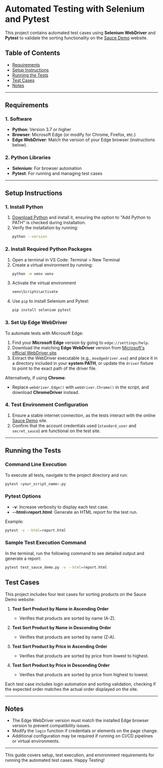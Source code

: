 # Automated Testing with Selenium and Pytest

This project contains automated test cases using **Selenium WebDriver** and **Pytest** to validate the sorting functionality on the [Sauce Demo](https://www.saucedemo.com/) website.

## Table of Contents
- [Requirements](#requirements)
- [Setup Instructions](#setup-instructions)
- [Running the Tests](#running-the-tests)
- [Test Cases](#test-cases)
- [Notes](#notes)

---

## Requirements

### 1. Software
- **Python**: Version 3.7 or higher
- **Browser**: Microsoft Edge (or modify for Chrome, Firefox, etc.)
- **Edge WebDriver**: Match the version of your Edge browser (instructions below).

### 2. Python Libraries
- **Selenium**: For browser automation
- **Pytest**: For running and managing test cases

---

## Setup Instructions

### 1. Install Python
1. [Download Python](https://www.python.org/downloads/) and install it, ensuring the option to "Add Python to PATH" is checked during installation.
2. Verify the installation by running:
   ```bash
   python --version
   ```

### 2. Install Required Python Packages
1. Open a terminal in VS Code: Terminal > New Terminal
2. Create a virtual environment by running:
   ```bash
   python -m venv venv
   ```
3. Activate the virtual environment
   ```bash
   venv\Scripts\activate
   ```
4. Use `pip` to install Selenium and Pytest:
   ```bash
   pip install selenium pytest
   ```

### 3. Set Up Edge WebDriver
To automate tests with Microsoft Edge:
1. Find your **Microsoft Edge** version by going to `edge://settings/help`.
2. Download the matching **Edge WebDriver** version from [Microsoft's official WebDriver site](https://developer.microsoft.com/en-us/microsoft-edge/tools/webdriver/).
3. Extract the WebDriver executable (e.g., `msedgedriver.exe`) and place it in a directory included in your **system PATH**, or update the `driver` fixture to point to the exact path of the driver file.

Alternatively, if using **Chrome**:
- Replace `webdriver.Edge()` with `webdriver.Chrome()` in the script, and download **ChromeDriver** instead.

### 4. Test Environment Configuration
1. Ensure a stable internet connection, as the tests interact with the online [Sauce Demo](https://www.saucedemo.com/) site.
2. Confirm that the account credentials used (`standard_user` and `secret_sauce`) are functional on the test site.

---

## Running the Tests

### Command Line Execution
To execute all tests, navigate to the project directory and run:
   ```bash
   pytest <your_script_name>.py
   ```

### Pytest Options
- **-v**: Increase verbosity to display each test case.
- **--html=report.html**: Generate an HTML report for the test run.

Example:
   ```bash
   pytest -v --html=report.html
   ```

### Sample Test Execution Command
In the terminal, run the following command to see detailed output and generate a report:
   ```bash
   pytest test_sauce_demo.py -v --html=report.html
   ```

## Test Cases

This project includes four test cases for sorting products on the Sauce Demo website:

1. **Test Sort Product by Name in Ascending Order**  
   - Verifies that products are sorted by name (A-Z).

2. **Test Sort Product by Name in Descending Order**  
   - Verifies that products are sorted by name (Z-A).

3. **Test Sort Product by Price in Ascending Order**  
   - Verifies that products are sorted by price from lowest to highest.

4. **Test Sort Product by Price in Descending Order**  
   - Verifies that products are sorted by price from highest to lowest.

Each test case includes login automation and sorting validation, checking if the expected order matches the actual order displayed on the site.

---

## Notes
- The Edge WebDriver version must match the installed Edge browser version to prevent compatibility issues.
- Modify the `login` function if credentials or elements on the page change.
- Additional configuration may be required if running on CI/CD pipelines or virtual environments.

---

This guide covers setup, test execution, and environment requirements for running the automated test cases. Happy Testing!
